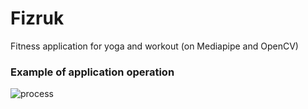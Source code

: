 # Fizruk
Fitness application for yoga and workout (on Mediapipe and OpenCV)

### Example of application operation
![process](static/WarriorPose.gif)
